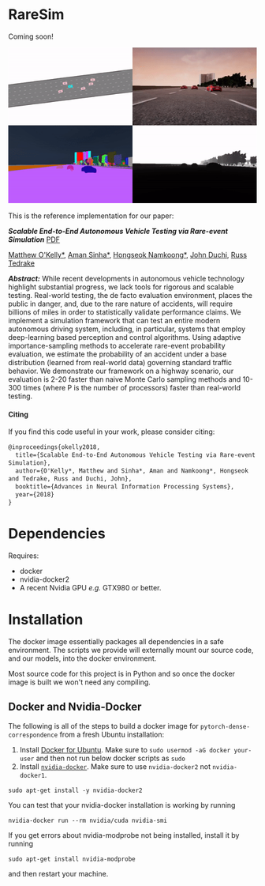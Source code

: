 # RareSim
Coming soon!
<p align="center">
  <img src="assets/RareSim.gif"/>
</p>


This is the reference implementation for our paper:

<em><b>Scalable End-to-End Autonomous Vehicle Testing via Rare-event Simulation</b></em>
[PDF](https://arxiv.org/abs/1811.00145)

[Matthew O'Kelly*](http://www.mokelly.net/), [Aman Sinha*](http://amansinha.org), [Hongseok Namkoong*](https://web.stanford.edu/~hnamk/), [John Duchi](http://stanford.edu/~jduchi/), [Russ Tedrake](https://groups.csail.mit.edu/locomotion/russt.html)

<em><b>Abstract:</b></em> While recent developments in autonomous vehicle technology highlight substantial progress, we lack tools for rigorous and scalable testing. Real-world testing, the de facto evaluation environment, places the public in danger, and, due to the rare nature of accidents, will require billions of miles in order to statistically validate performance claims. We implement a simulation framework that can test an entire modern autonomous driving system, including, in particular, systems that employ deep-learning based perception and control algorithms. Using adaptive importance-sampling methods to accelerate rare-event probability evaluation, we estimate the probability of an accident under a base distribution (learned from real-world data) governing standard traffic behavior. We demonstrate our framework on a highway scenario, our evaluation is 2-20 faster than naive Monte Carlo sampling methods and 10-300 times (where P is the number of processors) faster than real-world testing.

#### Citing

If you find this code useful in your work, please consider citing:

```
@inproceedings{okelly2018,
  title={Scalable End-to-End Autonomous Vehicle Testing via Rare-event Simulation},
  author={O'Kelly*, Matthew and Sinha*, Aman and Namkoong*, Hongseok and Tedrake, Russ and Duchi, John},
  booktitle={Advances in Neural Information Processing Systems},
  year={2018}
}

```

# Dependencies
Requires:
* docker
* nvidia-docker2
* A recent Nvidia GPU *e.g.* GTX980 or better.

# Installation
The docker image essentially packages all dependencies in a safe environment.  The scripts we provide will externally mount our source code, and our models, into the docker environment.

Most source code for this project is in Python and so once the docker image is built we won't need any compiling.

## Docker and Nvidia-Docker

The following is all of the steps to build a docker image for `pytorch-dense-correspondence` from a fresh Ubuntu installation:

1) Install [Docker for Ubuntu](https://docs.docker.com/engine/installation/linux/docker-ce/ubuntu/). Make sure to `sudo usermod -aG docker your-user` and then not run below docker scripts as `sudo`
2) Install [`nvidia-docker`](https://github.com/NVIDIA/nvidia-docker). Make sure to use `nvidia-docker2` not `nvidia-docker1`.
```
sudo apt-get install -y nvidia-docker2
```
You can test that your nvidia-docker installation is working by running
```
nvidia-docker run --rm nvidia/cuda nvidia-smi
```
If you get errors about nvidia-modprobe not being installed, install it by running
```
sudo apt-get install nvidia-modprobe
```
and then restart your machine.
